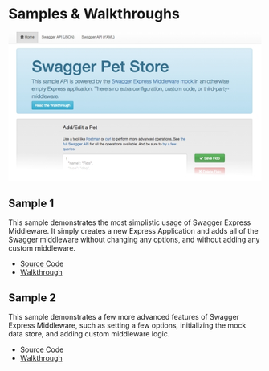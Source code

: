 Samples &amp; Walkthroughs
============================

![Screenshot](https://github.com/APIDevTools/swagger-express-middleware/blob/master/docs/img/samples.png)

Sample 1
--------------------------
This sample demonstrates the most simplistic usage of Swagger Express Middleware. It simply creates a new Express Application and adds all of the Swagger middleware without changing any options, and without adding any custom middleware.

* [Source Code](sample1.js)
* [Walkthrough](https://github.com/APIDevTools/swagger-express-middleware/blob/master/docs/samples/running.md)



Sample 2
--------------------------
This sample demonstrates a few more advanced features of Swagger Express Middleware, such as setting a few options, initializing the mock data store, and adding custom middleware logic.

* [Source Code](sample2.js)
* [Walkthrough](https://github.com/APIDevTools/swagger-express-middleware/blob/master/docs/samples/walkthrough2.md)

